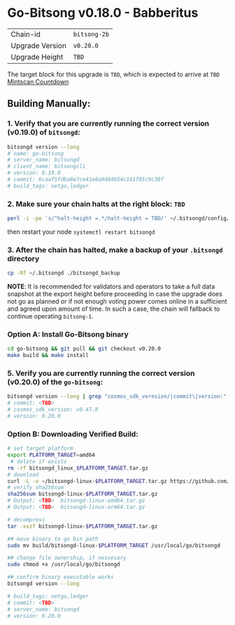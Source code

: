 # Go-Bitsong v0.18.0 - Babberitus
|                 |                                                              |
|-----------------|--------------------------------------------------------------|
| Chain-id        | `bitsong-2b`                                                  |
| Upgrade Version | `v0.20.0`                                                     |
| Upgrade Height  | `TBD`                                                    |



The target block for this upgrade is `TBD`, which is expected to arrive at `TBD` [Mintscan Countdown](https://www.mintscan.io/bitsong/block/TBD)

## Building Manually:

### 1. Verify that you are currently running the correct version (v0.19.0) of `bitsongd`:

```sh
bitsongd version --long
# name: go-bitsong
# server_name: bitsongd
# client_name: bitsongcli
# version: 0.19.0
# commit: 6caaf5fdba8e7ce41e8a9d44654c141f85c9c38f
# build_tags: netgo,ledger
```

### 2. Make sure your chain halts at the right block: `TBD`
```sh
perl -i -pe 's/^halt-height =.*/halt-height = TBD/' ~/.bitsongd/config/app.toml
```
then restart your node `systemctl restart bitsongd`

### 3. After the chain has halted, make a backup of your `.bitsongd` directory
```sh
cp -Rf ~/.bitsongd ./bitsongd_backup
```

**NOTE**: It is recommended for validators and operators to take a full data snapshot at the export height before proceeding in case the upgrade does not go as planned or if not enough voting power comes online in a sufficient and agreed upon amount of time. In such a case, the chain will fallback to continue operating `bitsong-1`.

 
### Option A: Install Go-Bitsong binary
```sh
cd go-bitsong && git pull && git checkout v0.20.0
make build && make install 
```

### 5. Verify you are currently running the correct version (v0.20.0) of the `go-bitsong`:
```sh
bitsongd version --long | grep "cosmos_sdk_veresion/|commit\|version:"
# commit: <TBD>
# cosmos_sdk_version: v0.47.8
# version: 0.20.0
```

### Option B: Downloading Verified Build:
```sh
# set target platform
export PLATFORM_TARGET=amd64
 # delete if exists
rm -rf bitsongd_linux_$PLATFORM_TARGET.tar.gz
# download 
curl -L -o ~/bitsongd-linux-$PLATFORM_TARGET.tar.gz https://github.com/bitsongofficial/go-bitsong/releases/download/v0.20.0/bitsongd-linux-$PLATFORM_TARGET.tar.gz
# verify sha256sum 
sha256sum bitsongd-linux-$PLATFORM_TARGET.tar.gz
# Output: <TBD>  bitsongd-linux-amd64.tar.gz
# Output: <TBD>  bitsongd-linux-arm64.tar.gz

# decompress 
tar -xvzf bitsongd-linux-$PLATFORM_TARGET.tar.gz 

## move binary to go bin path
sudo mv build/bitsongd-linux-$PLATFORM_TARGET /usr/local/go/bitsongd

## change file ownership, if nessesary 
sudo chmod +x /usr/local/go/bitsongd

## confirm binary executable works 
bitsongd version --long 

# build_tags: netgo,ledger
# commit: <TBD>
# server_name: bitsongd
# version: 0.20.0
```
